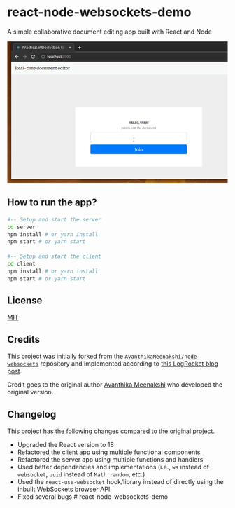 # react-node-websockets-demo
A simple collaborative document editing app built with React and Node

![](./media/preview.gif)

## How to run the app?

```bash
#-- Setup and start the server
cd server
npm install # or yarn install
npm start # or yarn start

#-- Setup and start the client
cd client
npm install # or yarn install
npm start # or yarn start
```

## License
[MIT](LICENSE)

## Credits
This project was initially forked from the [`AvanthikaMeenakshi/node-websockets`](https://github.com/AvanthikaMeenakshi/node-websockets) repository and implemented according to [this LogRocket blog post](https://blog.logrocket.com/websockets-tutorial-how-to-go-real-time-with-node-and-react-8e4693fbf843/).

Credit goes to the original author [Avanthika Meenakshi](https://blog.logrocket.com/author/avanthikameenakshi/) who developed the original version.

## Changelog

This project has the following changes compared to the original project.

- Upgraded the React version to 18
- Refactored the client app using multiple functional components
- Refactored the server app using multiple functions and handlers
- Used better dependencies and implementations (i.e., `ws` instead of `websocket`, `uuid` instead of `Math.random`, etc.)
- Used the `react-use-websocket` hook/library instead of directly using the inbuilt WebSockets browser API.
- Fixed several bugs
#   r e a c t - n o d e - w e b s o c k e t s - d e m o 
 
 